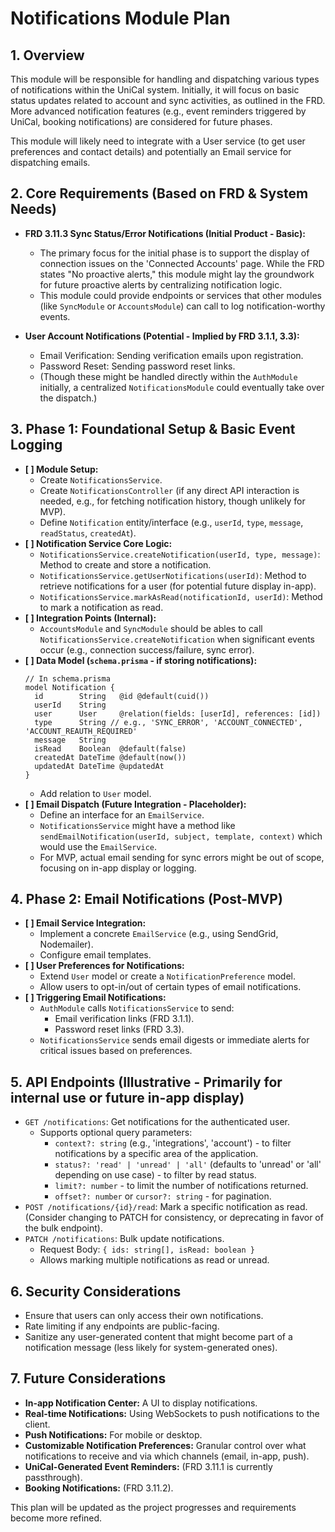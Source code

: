 # Notifications Module Plan

## 1. Overview

This module will be responsible for handling and dispatching various types of notifications within the UniCal system. Initially, it will focus on basic status updates related to account and sync activities, as outlined in the FRD. More advanced notification features (e.g., event reminders triggered by UniCal, booking notifications) are considered for future phases.

This module will likely need to integrate with a User service (to get user preferences and contact details) and potentially an Email service for dispatching emails.

## 2. Core Requirements (Based on FRD & System Needs)

*   **FRD 3.11.3 Sync Status/Error Notifications (Initial Product - Basic):**
    *   The primary focus for the initial phase is to support the display of connection issues on the \'Connected Accounts\' page. While the FRD states "No proactive alerts," this module might lay the groundwork for future proactive alerts by centralizing notification logic.
    *   This module could provide endpoints or services that other modules (like `SyncModule` or `AccountsModule`) can call to log notification-worthy events.

*   **User Account Notifications (Potential - Implied by FRD 3.1.1, 3.3):**
    *   Email Verification: Sending verification emails upon registration.
    *   Password Reset: Sending password reset links.
    *   (Though these might be handled directly within the `AuthModule` initially, a centralized `NotificationsModule` could eventually take over the dispatch.)

## 3. Phase 1: Foundational Setup & Basic Event Logging

*   **[ ] Module Setup:**
    *   Create `NotificationsService`.
    *   Create `NotificationsController` (if any direct API interaction is needed, e.g., for fetching notification history, though unlikely for MVP).
    *   Define `Notification` entity/interface (e.g., `userId`, `type`, `message`, `readStatus`, `createdAt`).
*   **[ ] Notification Service Core Logic:**
    *   `NotificationsService.createNotification(userId, type, message)`: Method to create and store a notification.
    *   `NotificationsService.getUserNotifications(userId)`: Method to retrieve notifications for a user (for potential future display in-app).
    *   `NotificationsService.markAsRead(notificationId, userId)`: Method to mark a notification as read.
*   **[ ] Integration Points (Internal):**
    *   `AccountsModule` and `SyncModule` should be ables to call `NotificationsService.createNotification` when significant events occur (e.g., connection success/failure, sync error).
*   **[ ] Data Model (`schema.prisma` - if storing notifications):**
    ```prisma
    // In schema.prisma
    model Notification {
      id        String   @id @default(cuid())
      userId    String
      user      User     @relation(fields: [userId], references: [id])
      type      String // e.g., 'SYNC_ERROR', 'ACCOUNT_CONNECTED', 'ACCOUNT_REAUTH_REQUIRED'
      message   String
      isRead    Boolean  @default(false)
      createdAt DateTime @default(now())
      updatedAt DateTime @updatedAt
    }
    ```
    *   Add relation to `User` model.
*   **[ ] Email Dispatch (Future Integration - Placeholder):**
    *   Define an interface for an `EmailService`.
    *   `NotificationsService` might have a method like `sendEmailNotification(userId, subject, template, context)` which would use the `EmailService`.
    *   For MVP, actual email sending for sync errors might be out of scope, focusing on in-app display or logging.

## 4. Phase 2: Email Notifications (Post-MVP)

*   **[ ] Email Service Integration:**
    *   Implement a concrete `EmailService` (e.g., using SendGrid, Nodemailer).
    *   Configure email templates.
*   **[ ] User Preferences for Notifications:**
    *   Extend `User` model or create a `NotificationPreference` model.
    *   Allow users to opt-in/out of certain types of email notifications.
*   **[ ] Triggering Email Notifications:**
    *   `AuthModule` calls `NotificationsService` to send:
        *   Email verification links (FRD 3.1.1).
        *   Password reset links (FRD 3.3).
    *   `NotificationsService` sends email digests or immediate alerts for critical issues based on preferences.

## 5. API Endpoints (Illustrative - Primarily for internal use or future in-app display)

*   `GET /notifications`: Get notifications for the authenticated user.
    *   Supports optional query parameters:
        *   `context?: string` (e.g., 'integrations', 'account') - to filter notifications by a specific area of the application.
        *   `status?: 'read' | 'unread' | 'all'` (defaults to 'unread' or 'all' depending on use case) - to filter by read status.
        *   `limit?: number` - to limit the number of notifications returned.
        *   `offset?: number` or `cursor?: string` - for pagination.
*   `POST /notifications/{id}/read`: Mark a specific notification as read. (Consider changing to PATCH for consistency, or deprecating in favor of the bulk endpoint).
*   `PATCH /notifications`: Bulk update notifications.
    *   Request Body: `{ ids: string[], isRead: boolean }`
    *   Allows marking multiple notifications as read or unread.

## 6. Security Considerations

*   Ensure that users can only access their own notifications.
*   Rate limiting if any endpoints are public-facing.
*   Sanitize any user-generated content that might become part of a notification message (less likely for system-generated ones).

## 7. Future Considerations

*   **In-app Notification Center:** A UI to display notifications.
*   **Real-time Notifications:** Using WebSockets to push notifications to the client.
*   **Push Notifications:** For mobile or desktop.
*   **Customizable Notification Preferences:** Granular control over what notifications to receive and via which channels (email, in-app, push).
*   **UniCal-Generated Event Reminders:** (FRD 3.11.1 is currently passthrough).
*   **Booking Notifications:** (FRD 3.11.2).

This plan will be updated as the project progresses and requirements become more refined.
